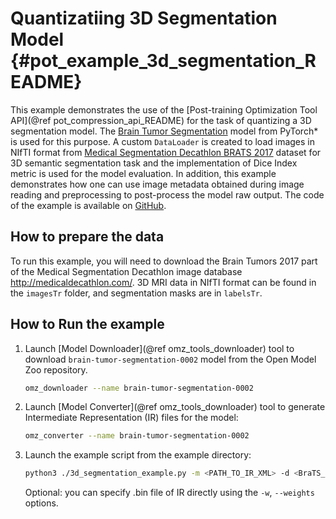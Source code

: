 # Quantizatiing 3D Segmentation Model {#pot_example_3d_segmentation_README}

This example demonstrates the use of the [Post-training Optimization Tool API](@ref pot_compression_api_README) for the task of quantizing a 3D segmentation model.
The [Brain Tumor Segmentation](https://github.com/openvinotoolkit/open_model_zoo/blob/master/models/public/brain-tumor-segmentation-0002/brain-tumor-segmentation-0002.md) model from PyTorch* is used for this purpose.
A custom `DataLoader` is created to load images in NIfTI format from [Medical Segmentation Decathlon BRATS 2017](http://medicaldecathlon.com/) dataset for 3D semantic segmentation task 
and the implementation of Dice Index metric is used for the model evaluation. In addition, this example demonstrates how one can use image metadata obtained during image reading and 
preprocessing to post-process the model raw output. The code of the example is available on [GitHub](https://github.com/openvinotoolkit/openvino/tree/master/tools/pot/openvino/tools/pot/api/samples/3d_segmentation).

## How to prepare the data

To run this example, you will need to download the Brain Tumors 2017 part of the Medical Segmentation Decathlon image database http://medicaldecathlon.com/.
3D MRI data in NIfTI format can be found in the `imagesTr` folder, and segmentation masks are in `labelsTr`.


## How to Run the example

1. Launch [Model Downloader](@ref omz_tools_downloader) tool to download `brain-tumor-segmentation-0002` model from the Open Model Zoo repository.
   ```sh
   omz_downloader --name brain-tumor-segmentation-0002
   ```
2. Launch [Model Converter](@ref omz_tools_downloader) tool to generate Intermediate Representation (IR) files for the model:
   ```sh
   omz_converter --name brain-tumor-segmentation-0002
   ```
3. Launch the example script from the example directory:
   ```sh
   python3 ./3d_segmentation_example.py -m <PATH_TO_IR_XML> -d <BraTS_2017/imagesTr> --mask-dir <BraTS_2017/labelsTr>
   ```
   Optional: you can specify .bin file of IR directly using the `-w`, `--weights` options.
